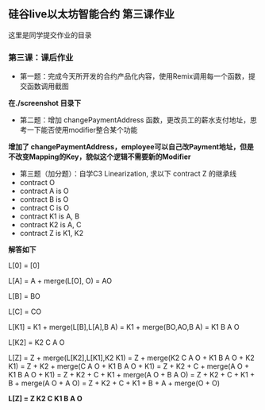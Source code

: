 ## 硅谷live以太坊智能合约 第三课作业
这里是同学提交作业的目录

### 第三课：课后作业
- 第一题：完成今天所开发的合约产品化内容，使用Remix调用每一个函数，提交函数调用截图

**在./screenshot 目录下**

- 第二题：增加 changePaymentAddress 函数，更改员工的薪水支付地址，思考一下能否使用modifier整合某个功能

**增加了 changePaymentAddress，employee可以自己改Payment地址，但是不改变Mapping的Key，貌似这个逻辑不需要新的Modifier**

- 第三题（加分题）：自学C3 Linearization, 求以下 contract Z 的继承线
- contract O
- contract A is O
- contract B is O
- contract C is O
- contract K1 is A, B
- contract K2 is A, C
- contract Z is K1, K2

**解答如下**

L[0] = [0]
 
L[A] = A + merge(L[O], O) = AO
 
L[B] = BO
 
L[C] = CO
 
L[K1] = K1 + merge(L[B],L[A],B A)
      = K1 + merge(BO,AO,B A)
      = K1 B A O
 
L[K2] = K2 C A O
 
L[Z]  = Z + merge(L[K2],L[K1],K2 K1)
      = Z + merge(K2 C A O + K1 B A O + K2 K1)
      = Z + K2 + merge(C A O + K1 B A O + K1)
      = Z + K2 + C + merge(A O + K1 B A O + K1)
      = Z + K2 + C + K1 + merge(A O + B A O)
      = Z + K2 + C + K1 + B + merge(A O + A O)
      = Z + K2 + C + K1 + B + A + merge(O + O)

**L[Z]  = Z K2 C K1 B A O**
